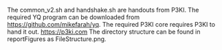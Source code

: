 The common_v2.sh and handshake.sh are handouts from P3KI.
The required YQ program can be downloaded from https://github.com/mikefarah/yq.
The required P3KI core requires P3KI to hand it out. https://p3ki.com
The directory structure can be found in reportFigures as FileStructure.png.